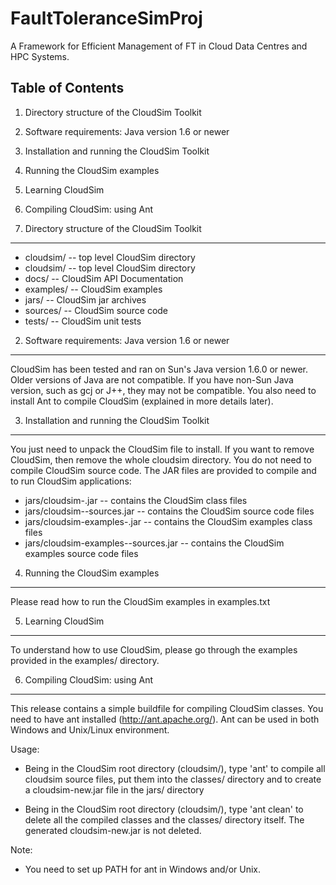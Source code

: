 # FaultToleranceSimProj
A Framework for Efficient Management of FT in Cloud Data Centres and HPC Systems.

Table of Contents
-----------------

1. Directory structure of the CloudSim Toolkit
2. Software requirements: Java version 1.6 or newer 
3. Installation and running the CloudSim Toolkit
4. Running the CloudSim examples
5. Learning CloudSim
6. Compiling CloudSim: using Ant



1. Directory structure of the CloudSim Toolkit
----------------------------------------------

  * cloudsim/                   -- top level CloudSim directory
  * cloudsim/            -- top level CloudSim directory
  * docs/		-- CloudSim API Documentation
  * examples/            -- CloudSim examples
  * jars/                -- CloudSim jar archives
  * sources/             -- CloudSim source code
  * tests/               -- CloudSim unit tests


2. Software requirements: Java version 1.6 or newer
---------------------------------------------------

CloudSim has been tested and ran on Sun's Java version 1.6.0 or newer.
Older versions of Java are not compatible.
If you have non-Sun Java version, such as gcj or J++, they may not be compatible.
You also need to install Ant to compile CloudSim (explained in more details later).


3. Installation and running the CloudSim Toolkit
------------------------------------------------

You just need to unpack the CloudSim file to install.
If you want to remove CloudSim, then remove the whole cloudsim directory.
You do not need to compile CloudSim source code. The JAR files are
provided to compile and to run CloudSim applications:

  * jars/cloudsim-<VERSION>.jar                    -- contains the CloudSim class files
  * jars/cloudsim-<VERSION>-sources.jar            -- contains the CloudSim source code files
  * jars/cloudsim-examples-<VERSION>.jar           -- contains the CloudSim examples class files
  * jars/cloudsim-examples-<VERSION>-sources.jar   -- contains the CloudSim examples source code files


4. Running the CloudSim examples
--------------------------------

Please read how to run the CloudSim examples in examples.txt


5. Learning CloudSim
--------------------

To understand how to use CloudSim, please go through the examples provided
in the examples/ directory.


6. Compiling CloudSim: using Ant
--------------------------------

This release contains a simple buildfile for compiling CloudSim classes.
You need to have ant installed (http://ant.apache.org/).
Ant can be used in both Windows and Unix/Linux environment.

Usage:

  * Being in the CloudSim root directory (cloudsim/), type 'ant' to compile all 
    cloudsim source files, put them into the classes/ directory and to create 
    a cloudsim-new.jar file in the jars/ directory
    
  * Being in the CloudSim root directory (cloudsim/), type 'ant clean' to delete 
    all the compiled classes and the classes/ directory itself. The generated 
    cloudsim-new.jar is not deleted.

Note:

  * You need to set up PATH for ant in Windows and/or Unix.
  
